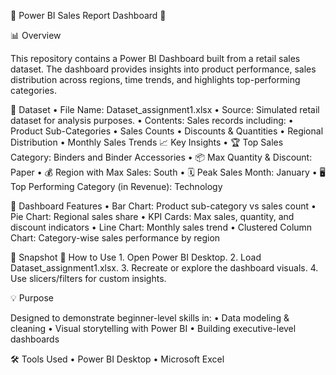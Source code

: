 🧾 Power BI Sales Report Dashboard 🧾

📊 Overview

This repository contains a Power BI Dashboard built from a retail sales dataset. The dashboard provides insights into product performance, sales distribution across regions, time trends, and highlights top-performing categories.

📁 Dataset
	•	File Name: Dataset_assignment1.xlsx
	•	Source: Simulated retail dataset for analysis purposes.
	•	Contents: Sales records including:
	•	Product Sub-Categories
	•	Sales Counts
	•	Discounts & Quantities
	•	Regional Distribution
	•	Monthly Sales Trends
📈 Key Insights
	•	🏆 Top Sales Category: Binders and Binder Accessories
	•	📦 Max Quantity & Discount: Paper
	•	💰 Region with Max Sales: South
	•	🗓️ Peak Sales Month: January
	•	🖥️ Top Performing Category (in Revenue): Technology

📌 Dashboard Features
	•	Bar Chart: Product sub-category vs sales count
	•	Pie Chart: Regional sales share
	•	KPI Cards: Max sales, quantity, and discount indicators
	•	Line Chart: Monthly sales trend
	•	Clustered Column Chart: Category-wise sales performance by region

📸 Snapshot
🚀 How to Use
	1.	Open Power BI Desktop.
	2.	Load Dataset_assignment1.xlsx.
	3.	Recreate or explore the dashboard visuals.
	4.	Use slicers/filters for custom insights.

💡 Purpose

Designed to demonstrate beginner-level skills in:
	•	Data modeling & cleaning
	•	Visual storytelling with Power BI
	•	Building executive-level dashboards

🛠️ Tools Used
	•	Power BI Desktop
	•	Microsoft Excel
